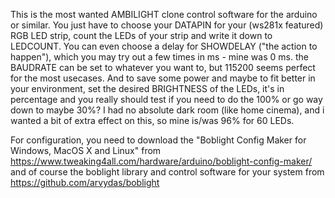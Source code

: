 This is the most wanted AMBILIGHT clone control software for the arduino or similar.
You just have to choose your DATAPIN for your (ws281x featured) RGB LED strip, count the LEDs of your strip and write it down to LEDCOUNT.
You can even choose a delay for SHOWDELAY ("the action to happen"), which you may try out a few times in ms - mine was 0 ms.
the BAUDRATE can be set to whatever you want to, but 115200 seems perfect for the most usecases.
And to save some power and maybe to fit better in your environment, set the desired BRIGHTNESS of the LEDs, it's in percentage and you really 
should test if you need to do the 100% or go way down to maybe 30%? 
I had no absolute dark room (like home cinema), and i wanted a bit of extra effect on this, so mine is/was 96% for 60 LEDs.

For configuration, you need to download the "Boblight Config Maker for Windows, MacOS X and Linux" from 
https://www.tweaking4all.com/hardware/arduino/boblight-config-maker/ and of course the boblight library and control software for your system from https://github.com/arvydas/boblight
